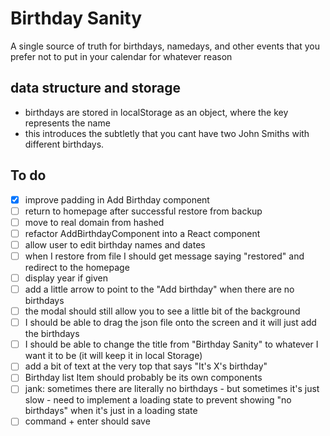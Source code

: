 # Birthday Sanity

A single source of truth for birthdays, namedays, and other events that you prefer not to put in your calendar for whatever reason 

## data structure and storage

* birthdays are stored in localStorage as an object, where the key represents the name
* this introduces the subtletly that you cant have two John Smiths with different birthdays.
## To do

- [x] improve padding in Add Birthday component
- [ ] return to homepage after successful restore from backup
- [ ] move to real domain from hashed
- [ ] refactor AddBirthdayComponent into a React component
- [ ] allow user to edit birthday names and dates
- [ ] when I restore from file I should get message saying "restored" and redirect to the homepage
- [ ] display year if given
- [ ] add a little arrow to point to the "Add birthday" when there are no birthdays
- [ ] the modal should still allow you to see a little bit of the background
- [ ] I should be able to drag the json file onto the screen and it will just add the birthdays
- [ ] I should be able to change the title from "Birthday Sanity" to whatever I want it to be (it will keep it in local Storage)
- [ ] add a bit of text at the very top that says "It's X's birthday"
- [ ] Birthday list Item should probably be its own components
- [ ] jank: sometimes there are literally no birthdays - but sometimes it's just slow - need to implement a loading state to prevent showing "no birthdays" when it's just in a loading state
- [ ] command + enter should save
